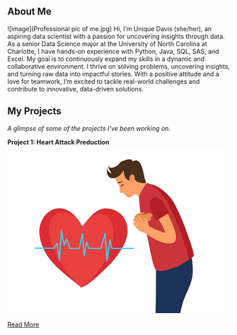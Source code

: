 <!--Section 1: Introduce your self-->
## About Me
![image](Professional pic of me.jpg) 
Hi, I’m Unique Davis (she/her), an aspiring data scientist with a passion for uncovering insights through data. As a senior Data Science major at the University of North Carolina at Charlotte, I have hands-on experience with Python, Java, SQL, SAS, and Excel. My goal is to continuously expand my skills in a dynamic and collaborative environment. I thrive on solving problems, uncovering insights, and turning raw data into impactful stories. With a positive attitude and a love for teamwork, I’m excited to tackle real-world challenges and contribute to innovative, data-driven solutions.

<!--Section 2: Key Projects-->
## My Projects
*A glimpse of some of the projects I've been working on.*

**Project 1: Heart Attack Preduction**
![image](heart-attack-feel-like-800x600.png)

[Read More]()
